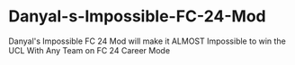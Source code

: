 # Danyal-s-Impossible-FC-24-Mod
Danyal's Impossible FC 24 Mod will make it ALMOST Impossible to win the UCL With Any Team on FC 24 Career Mode
